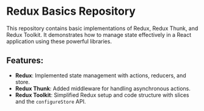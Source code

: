 # Redux Basics Repository

This repository contains basic implementations of Redux, Redux Thunk, and Redux Toolkit. It demonstrates how to manage state effectively in a React application using these powerful libraries.

## Features:
- **Redux**: Implemented state management with actions, reducers, and store.
- **Redux Thunk**: Added middleware for handling asynchronous actions.
- **Redux Toolkit**: Simplified Redux setup and code structure with slices and the `configureStore` API.


